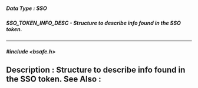 ##### Data Type : SSO
##### SSO_TOKEN_INFO_DESC - Structure to describe info found in the SSO token.
---
##### #include <bsafe.h>
**Description :**
Structure to describe info found in the SSO token.
**See Also :**
[](D:/md_files/.md)
---
